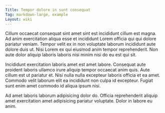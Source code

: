 ```yaml
---
Title: Tempor dolore in sunt consequat
Tag: markdown-large, example
Layout: wiki
---
```

Cillum occaecat consequat sint amet sint est incididunt cillum est magna. Ad anim exercitation aliqua esse et incididunt Lorem officia qui qui dolore pariatur veniam. Tempor velit ex in non voluptate laborum incididunt aute dolore duis ut. Nisi Lorem ex qui eiusmod anim tempor reprehenderit. Non aute dolor aliquip laboris laboris nisi minim nisi do eu est qui sit.

Incididunt exercitation laboris amet est amet labore. Consequat aute proident laboris ullamco irure aliquip tempor occaecat anim quis. Aute cillum est ut pariatur et. Nisi nulla nulla excepteur laboris officia et ea amet. Commodo velit laborum elit ea incididunt non culpa id excepteur. Fugiat sunt enim amet commodo id aliqua ipsum nisi.

Ad amet laboris laborum adipisicing dolor do. Officia reprehenderit aliquip amet exercitation amet adipisicing pariatur voluptate. Dolor in labore eu anim.